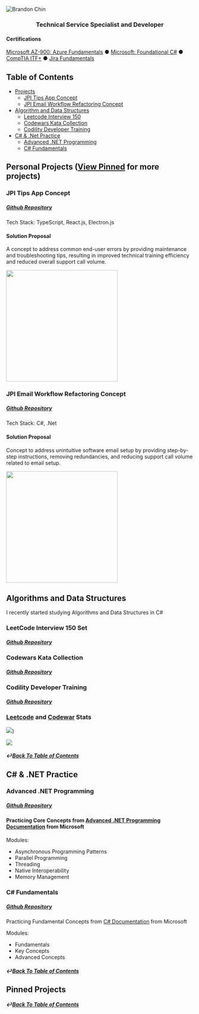 
![Brandon Chin](https://github.com/user-attachments/assets/25e890f0-41a0-45f9-b2a8-77e6e73e0d4d)

<h3 align="center">Technical Service Specialist and Developer</h3>


#### Certifications
[Microsoft AZ-900: Azure Fundamentals](https://www.credly.com/badges/7b7dca40-ba56-499e-af72-250bc65705aa/public_url)
● [Microsoft: Foundational C#](https://www.freecodecamp.org/certification/fcc57182351-d5f8-4c35-a817-7a6d2a075fca/foundational-c-sharp-with-microsoft)
● [CompTIA ITF+](https://www.credly.com/badges/e7ce6dfc-f0a4-4244-91ef-2f929f364fc2)
● [Jira Fundamentals](https://university.atlassian.com/student/award/jDn1n6JUTkL5CeKzL1GJHD9b)


## Table of Contents

- [Projects](#personal-projects-view-pinned-for-more-projects)
  - [JPI Tips App Concept](#jpi-tips-app-concept)
  - [JPI Email Workflow Refactoring Concept](#jpi-email-workflow-refactoring-concept)
- [Algorithm and Data Structures](#algorithms-and-data-structures)
  - [Leetcode Interview 150](#leetcode-interview-150-set)
  - [Codewars Kata Collection](#codewars-kata-collection)
  - [Codility Developer Training](#codility-developer-training)
- [C# & .Net Practice](#c--net-practice)
  - [Advanced .NET Programming](#advanced-net-programming)
  - [C# Fundamentals](#c-fundamentals)

## Personal Projects ([View Pinned](#pinned-projects) for more projects)

### JPI Tips App Concept 

##### [Github Repository](https://github.com/chitangchin/JPI-Tips-Window-App)

Tech Stack: TypeScript, React.js, Electron.js

#### Solution Proposal 

A concept to address common end-user errors by providing maintenance and troubleshooting tips, resulting in improved technical training efficiency and reduced overall support call volume.

<img src="https://github.com/chitangchin/Chitangchin/assets/96362668/e4371c21-a042-4e0f-a944-8677b47b77a3" height="300px"/>

### JPI Email Workflow Refactoring Concept 

##### [Github Repository](https://github.com/chitangchin/Simplified-SMTP-Email-App)

Tech Stack: C#, .Net

####  Solution Proposal 

Concept to address unintuitive software email setup by providing step-by-step instructions, removing redundancies, and reducing support call volume related to email setup.

<img src="https://github.com/user-attachments/assets/67fcac42-c674-4221-827e-0e026b4d3e48" height="300px"/>

## Algorithms and Data Structures

I recently started studying Algorithms and Data Structures in C#

### LeetCode Interview 150 Set

##### [Github Repository](https://github.com/chitangchin/LeetCodeInterview150)

### Codewars Kata Collection

##### [Github Repository](https://github.com/chitangchin/CodewarKata)

### Codility Developer Training

##### [Github Repository](https://github.com/chitangchin/CodilityDeveloperTraining)

### [Leetcode](https://leetcode.com/u/chitangchin/) and [Codewar](https://www.codewars.com/users/chitangchin) Stats

![](https://leetcard.jacoblin.cool/chitangchin?ext=heatmap))

![](https://www.codewars.com/users/chitangchin/badges/large)

##### ↩️[Back To Table of Contents](#table-of-content)

## C# & .NET Practice

### Advanced .NET Programming

##### [Github Repository](https://github.com/chitangchin/AdvancedDotNETProgramming)

#### Practicing Core Concepts from [Advanced .NET Programming Documentation](https://learn.microsoft.com/en-us/dotnet/navigate/advanced-programming/) from Microsoft

Modules:
- Asynchronous Programming Patterns
- Parallel Programming
- Threading
- Native Interoperability
- Memory Management

### C# Fundamentals

##### [Github Repository](https://github.com/chitangchin/CSharpFundamentals)

Practicing Fundamental Concepts from [C# Documentation](https://learn.microsoft.com/en-us/dotnet/csharp/tour-of-csharp/) from Microsoft

Modules:
- Fundamentals
- Key Concepts
- Advanced Concepts

##### ↩️[Back To Table of Contents](#table-of-content)

## Pinned Projects

##### ↩️[Back To Table of Contents](#table-of-content)
